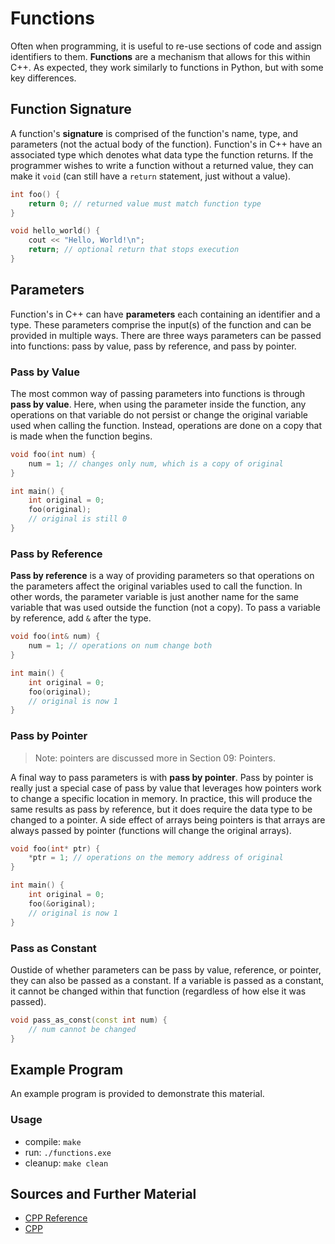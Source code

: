 # Functions

Often when programming, it is useful to re-use sections of code and assign identifiers to them. **Functions** are a mechanism that allows for this within C++. As expected, they work similarly to functions in Python, but with some key differences.

## Function Signature

A function's **signature** is comprised of the function's name, type, and parameters (not the actual body of the function). Function's in C++ have an associated type which denotes what data type the function returns. If the programmer wishes to write a function without a returned value, they can make it `void` (can still have a `return` statement, just without a value).

```C++
int foo() {
    return 0; // returned value must match function type
}
```

```C++
void hello_world() {
    cout << "Hello, World!\n";
    return; // optional return that stops execution
}
```

## Parameters

Function's in C++ can have **parameters** each containing an identifier and a type. These parameters comprise the input(s) of the function and can be provided in multiple ways. There are three ways parameters can be passed into functions: pass by value, pass by reference, and pass by pointer.

### Pass by Value

The most common way of passing parameters into functions is through **pass by value**. Here, when using the parameter inside the function, any operations on that variable do not persist or change the original variable used when calling the function. Instead, operations are done on a copy that is made when the function begins.

```C++
void foo(int num) {
    num = 1; // changes only num, which is a copy of original
}
```

```C++
int main() {
    int original = 0;
    foo(original);
    // original is still 0
}
```

### Pass by Reference

**Pass by reference** is a way of providing parameters so that operations on the parameters affect the original variables used to call the function. In other words, the parameter variable is just another name for the same variable that was used outside the function (not a copy). To pass a variable by reference, add `&` after the type.

```C++
void foo(int& num) {
    num = 1; // operations on num change both
}
```

```C++
int main() {
    int original = 0;
    foo(original);
    // original is now 1
}
```

### Pass by Pointer

> Note: pointers are discussed more in Section 09: Pointers.

A final way to pass parameters is with **pass by pointer**. Pass by pointer is really just a special case of pass by value that leverages how pointers work to change a specific location in memory. In practice, this will produce the same results as pass by reference, but it does require the data type to be changed to a pointer. A side effect of arrays being pointers is that arrays are always passed by pointer (functions will change the original arrays).

```C++
void foo(int* ptr) {
    *ptr = 1; // operations on the memory address of original
}
```

```C++
int main() {
    int original = 0;
    foo(&original);
    // original is now 1
}
```

### Pass as Constant

Oustide of whether parameters can be pass by value, reference, or pointer, they can also be passed as a constant. If a variable is passed as a constant, it cannot be changed within that function (regardless of how else it was passed).

```C++
void pass_as_const(const int num) {
    // num cannot be changed
}
```

## Example Program

An example program is provided to demonstrate this material.

### Usage
- compile: `make`
- run: `./functions.exe`
- cleanup: `make clean`

## Sources and Further Material

- [CPP Reference](https://en.cppreference.com/)
- [CPP](https://www.cplusplus.com/doc/)

